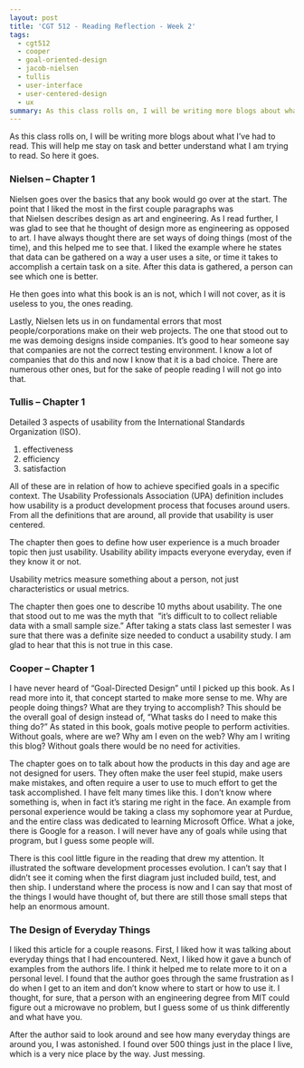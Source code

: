 ```yaml
---
layout: post
title: 'CGT 512 - Reading Reflection - Week 2'
tags:
  - cgt512
  - cooper
  - goal-oriented-design
  - jacob-nielsen
  - tullis
  - user-interface
  - user-centered-design
  - ux
summary: As this class rolls on, I will be writing more blogs about what I’ve had to read. This will help me stay on task and better understand what I am trying to read. So here it goes.
---
```

As this class rolls on, I will be writing more blogs about what I’ve had to read. This will help me stay on task and better understand what I am trying to read. So here it goes.

### Nielsen – Chapter 1

Nielsen goes over the basics that any book would go over at the start. The point that I liked the most in the first couple paragraphs was that Nielsen describes design as art and engineering. As I read further, I was glad to see that he thought of design more as engineering as opposed to art. I have always thought there are set ways of doing things (most of the time), and this helped me to see that. I liked the example where he states that data can be gathered on a way a user uses a site, or time it takes to accomplish a certain task on a site. After this data is gathered, a person can see which one is better.

He then goes into what this book is an is not, which I will not cover, as it is useless to you, the ones reading.

Lastly, Nielsen lets us in on fundamental errors that most people/corporations make on their web projects. The one that stood out to me was demoing designs inside companies. It’s good to hear someone say that companies are not the correct testing environment. I know a lot of companies that do this and now I know that it is a bad choice. There are numerous other ones, but for the sake of people reading I will not go into that.

### Tullis – Chapter 1

Detailed 3 aspects of usability from the International Standards Organization (ISO).

  1. effectiveness
  2. efficiency
  3. satisfaction

All of these are in relation of how to achieve specified goals in a specific context. The Usability Professionals Association (UPA) definition includes how usability is a product development process that focuses around users. From all the definitions that are around, all provide that usability is user centered.

The chapter then goes to define how user experience is a much broader topic then just usability. Usability ability impacts everyone everyday, even if they know it or not.

Usability metrics measure something about a person, not just characteristics or usual metrics.

The chapter then goes one to describe 10 myths about usability. The one that stood out to me was the myth that  ”it’s difficult to to collect reliable data with a small sample size.” After taking a stats class last semester I was sure that there was a definite size needed to conduct a usability study. I am glad to hear that this is not true in this case.

### Cooper – Chapter 1

I have never heard of “Goal-Directed Design” until I picked up this book. As I read more into it, that concept started to make more sense to me. Why are people doing things? What are they trying to accomplish? This should be the overall goal of design instead of, “What tasks do I need to make this thing do?” As stated in this book, goals motive people to perform activities. Without goals, where are we? Why am I even on the web? Why am I writing this blog? Without goals there would be no need for activities.

The chapter goes on to talk about how the products in this day and age are not designed for users. They often make the user feel stupid, make users make mistakes, and often require a user to use to much effort to get the task accomplished. I have felt many times like this. I don’t know where something is, when in fact it’s staring me right in the face. An example from personal experience would be taking a class my sophomore year at Purdue, and the entire class was dedicated to learning Microsoft Office. What a joke, there is Google for a reason. I will never have any of goals while using that program, but I guess some people will.

There is this cool little figure in the reading that drew my attention. It illustrated the software development processes evolution. I can’t say that I didn’t see it coming when the first diagram just included build, test, and then ship. I understand where the process is now and I can say that most of the things I would have thought of, but there are still those small steps that help an enormous amount.

### The Design of Everyday Things

I liked this article for a couple reasons. First, I liked how it was talking about everyday things that I had encountered. Next, I liked how it gave a bunch of examples from the authors life. I think it helped me to relate more to it on a personal level. I found that the author goes through the same frustration as I do when I get to an item and don’t know where to start or how to use it. I thought, for sure, that a person with an engineering degree from MIT could figure out a microwave no problem, but I guess some of us think differently and what have you.

After the author said to look around and see how many everyday things are around you, I was astonished. I found over 500 things just in the place I live, which is a very nice place by the way. Just messing.